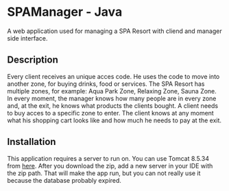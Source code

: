 # SPAManager - Java
A web application used for managing a SPA Resort with cliend and manager side interface.

## Description
Every client receives an unique acces code. He uses the code to move into another zone, for buying drinks, food or services. The SPA Resort has multiple zones, for example: Aqua Park Zone, Relaxing Zone, Sauna Zone. In every moment, the manager knows how many people are in every zone and, at the exit, he knows what products the clients bought. A client needs to buy acces to a specific zone to enter. The client knows at any moment what his shopping cart looks like and how much he needs to pay at the exit.


## Installation
This application requires a server to run on. You can use Tomcat 8.5.34 from [here](https://tomcat.apache.org/download-80.cgi). After you download the zip, add a new server in your IDE with the zip path. That will make the app run, but you can not really use it because the database probably expired.

